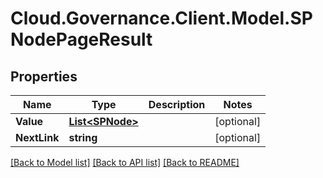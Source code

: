 # Cloud.Governance.Client.Model.SPNodePageResult
## Properties

Name | Type | Description | Notes
------------ | ------------- | ------------- | -------------
**Value** | [**List&lt;SPNode&gt;**](SPNode.md) |  | [optional] 
**NextLink** | **string** |  | [optional] 

[[Back to Model list]](../README.md#documentation-for-models) [[Back to API list]](../README.md#documentation-for-api-endpoints) [[Back to README]](../README.md)

